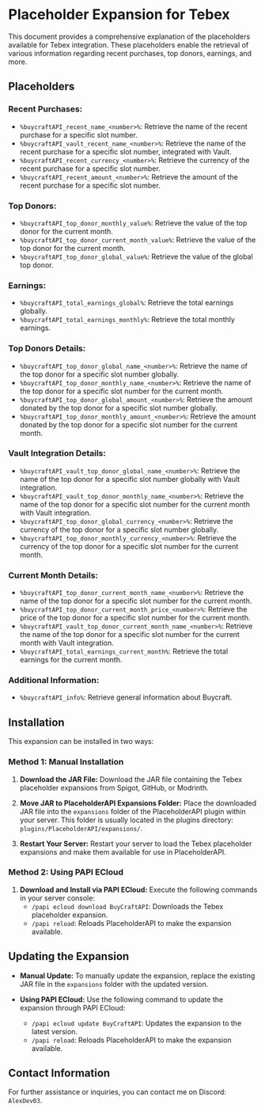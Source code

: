 # Placeholder Expansion for Tebex

This document provides a comprehensive explanation of the placeholders available for Tebex integration. These placeholders enable the retrieval of various information regarding recent purchases, top donors, earnings, and more.

## Placeholders

### Recent Purchases:
- `%buycraftAPI_recent_name_<number>%`: Retrieve the name of the recent purchase for a specific slot number.
- `%buycraftAPI_vault_recent_name_<number>%`: Retrieve the name of the recent purchase for a specific slot number, integrated with Vault.
- `%buycraftAPI_recent_currency_<number>%`: Retrieve the currency of the recent purchase for a specific slot number.
- `%buycraftAPI_recent_amount_<number>%`: Retrieve the amount of the recent purchase for a specific slot number.

### Top Donors:
- `%buycraftAPI_top_donor_monthly_value%`: Retrieve the value of the top donor for the current month.
- `%buycraftAPI_top_donor_current_month_value%`: Retrieve the value of the top donor for the current month.
- `%buycraftAPI_top_donor_global_value%`: Retrieve the value of the global top donor.

### Earnings:
- `%buycraftAPI_total_earnings_global%`: Retrieve the total earnings globally.
- `%buycraftAPI_total_earnings_monthly%`: Retrieve the total monthly earnings.

### Top Donors Details:
- `%buycraftAPI_top_donor_global_name_<number>%`: Retrieve the name of the top donor for a specific slot number globally.
- `%buycraftAPI_top_donor_monthly_name_<number>%`: Retrieve the name of the top donor for a specific slot number for the current month.
- `%buycraftAPI_top_donor_global_amount_<number>%`: Retrieve the amount donated by the top donor for a specific slot number globally.
- `%buycraftAPI_top_donor_monthly_amount_<number>%`: Retrieve the amount donated by the top donor for a specific slot number for the current month.

### Vault Integration Details:
- `%buycraftAPI_vault_top_donor_global_name_<number>%`: Retrieve the name of the top donor for a specific slot number globally with Vault integration.
- `%buycraftAPI_vault_top_donor_monthly_name_<number>%`: Retrieve the name of the top donor for a specific slot number for the current month with Vault integration.
- `%buycraftAPI_top_donor_global_currency_<number>%`: Retrieve the currency of the top donor for a specific slot number globally.
- `%buycraftAPI_top_donor_monthly_currency_<number>%`: Retrieve the currency of the top donor for a specific slot number for the current month.

### Current Month Details:
- `%buycraftAPI_top_donor_current_month_name_<number>%`: Retrieve the name of the top donor for a specific slot number for the current month.
- `%buycraftAPI_top_donor_current_month_price_<number>%`: Retrieve the price of the top donor for a specific slot number for the current month.
- `%buycraftAPI_vault_top_donor_current_month_name_<number>%`: Retrieve the name of the top donor for a specific slot number for the current month with Vault integration.
- `%buycraftAPI_total_earnings_current_month%`: Retrieve the total earnings for the current month.

### Additional Information:
- `%buycraftAPI_info%`: Retrieve general information about Buycraft.

## Installation

This expansion can be installed in two ways:

### Method 1: Manual Installation
1. **Download the JAR File:**
   Download the JAR file containing the Tebex placeholder expansions from Spigot, GitHub, or Modrinth.

2. **Move JAR to PlaceholderAPI Expansions Folder:**
   Place the downloaded JAR file into the `expansions` folder of the PlaceholderAPI plugin within your server. This folder is usually located in the plugins directory: `plugins/PlaceholderAPI/expansions/`.

3. **Restart Your Server:**
   Restart your server to load the Tebex placeholder expansions and make them available for use in PlaceholderAPI.

### Method 2: Using PAPI ECloud
1. **Download and Install via PAPI ECloud:**
   Execute the following commands in your server console:
    - `/papi ecloud download BuyCraftAPI`: Downloads the Tebex placeholder expansion.
    - `/papi reload`: Reloads PlaceholderAPI to make the expansion available.

## Updating the Expansion
- **Manual Update:**
  To manually update the expansion, replace the existing JAR file in the `expansions` folder with the updated version.

- **Using PAPI ECloud:**
  Use the following command to update the expansion through PAPI ECloud:
    - `/papi ecloud update BuyCraftAPI`: Updates the expansion to the latest version.
    - `/papi reload`: Reloads PlaceholderAPI to make the expansion available.

## Contact Information
For further assistance or inquiries, you can contact me on Discord: `AlexDev03`.